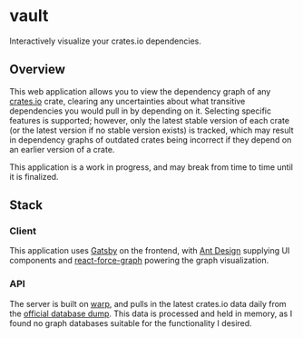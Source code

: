 # vault

Interactively visualize your crates.io dependencies.

## Overview

This web application allows you to view the dependency graph of any [crates.io](https://crates.io/) crate, clearing any uncertainties about what transitive dependencies you would pull in by depending on it. Selecting specific features is supported; however, only the latest stable version of each crate (or the latest version if no stable version exists) is tracked, which may result in dependency graphs of outdated crates being incorrect if they depend on an earlier version of a crate.

This application is a work in progress, and may break from time to time until it is finalized.

## Stack

### Client

This application uses [Gatsby](https://www.gatsbyjs.org/) on the frontend, with [Ant Design](https://ant.design/) supplying UI components and [react-force-graph](https://github.com/vasturiano/react-force-graph) powering the graph visualization.

### API

The server is built on [warp](https://github.com/seanmonstar/warp), and pulls in the latest crates.io data daily from the [official database dump](https://static.crates.io/db-dump.tar.gz). This data is processed and held in memory, as I found no graph databases suitable for the functionality I desired.
